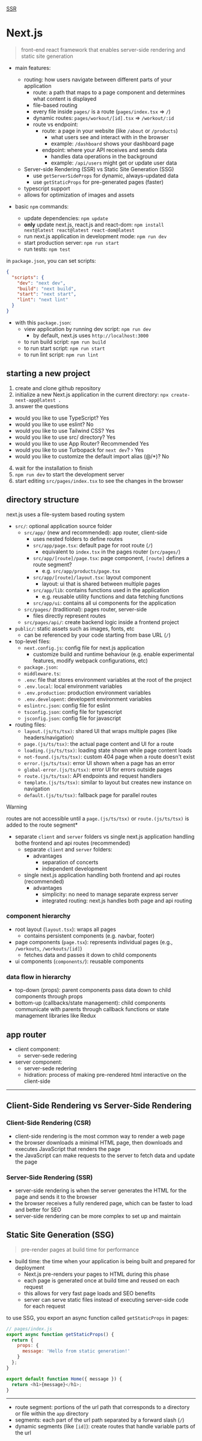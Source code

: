 [SSR](/web_development.md#server-side-rendered-application-ssr)

# Next.js

> front-end react framework that enables server-side rendering and static site generation

- main features:
  - routing: how users navigate between different parts of your application
    - route: a path that maps to a page component and determines what content is displayed
    - file-based routing
    - every file inside `pages/` is a route (`pages/index.tsx` => `/`)
    - dynamic routes: `pages/workout/[id].tsx` => `/workout/:id`
    - route vs endpoint:
      - route: a page in your website (like `/about` or `/products`)
        - what users see and interact with in the browser
        - example: `/dashboard` shows your dashboard page
      - endpoint: where your API receives and sends data
        - handles data operations in the background
        - example: `/api/users` might get or update user data
  - Server-side Rendering (SSR) vs Static Site Generation (SSG)
    - use `getServerSideProps` for dynamic, always-updated data
    - use `getStaticProps` for pre-generated pages (faster)
  - typescript support
  - allows for optimization of images and assets

- basic `npm` commands:
  - update dependencies: `npm update`
  - **only** update next.js, react.js and react-dom: `npm install next@latest react@latest react-dom@latest`
  - run next.js application in development mode: `npm run dev`
  - start production server: `npm run start`
  - run tests: `npm test`

in `package.json`, you can set scripts:

```json
{
  "scripts": {
    "dev": "next dev",
    "build": "next build",
    "start": "next start",
    "lint": "next lint"
  }
}
```

- with this `package.json`:
  - view application by running dev script: `npm run dev`
    - by default, next.js uses `http://localhost:3000`
  - to run build script: `npm run build`
  - to run start script: `npm run start`
  - to run lint script: `npm run lint`

## starting a new project

1. create and clone github repository
2. initialize a new Next.js application in the current directory: `npx create-next-app@latest .`
3. answer the questions
  - would you like to use TypeScript? Yes
  - would you like to use eslint? No
  - would you like to use Tailwind CSS? Yes
  - would you like to use src/ directory? Yes
  - would you like to use App Router? Recommended Yes
  - would you like to use Turbopack for `next dev`? › Yes
  - would you like to customize the default import alias (@/*)? No
4. wait for the installation to finish
5. `npm run dev` to start the development server
6. start editing `src/pages/index.tsx` to see the changes in the browser

## directory structure

next.js uses a file-system based routing system

- `src/`: optional application source folder
  - `src/app/` (new and recommended): app router, client-side
    - uses nested folders to define routes
    - `src/app/page.tsx`: default page for root route (`/`)
      - equivalent to `index.tsx` in the pages router (`src/pages/`)
    - `src/app/[route]/page.tsx`: page component, `[route]` defines a route segment?
      - e.g. `src/app/products/page.tsx`
    - `src/app/[route]/layout.tsx`: layout component
      - layout: ui that is shared between multiple pages
    - `src/app/lib`: contains functions used in the application
      - e.g. reusable utility functions and data fetching functions
    - `src/app/ui`: contains all ui components for the application
  - `src/pages/` (traditional): pages router, server-side
    - files directly represent routes
  - `src/pages/api/`: create backend logic inside a frontend project
- `public/`: static assets such as images, fonts, etc
  - can be referenced by your code starting from base URL (`/`)
- top-level files:
  - `next.config.js`: config file for next.js application
    - customize build and runtime behaviour (e.g. enable experimental features, modify webpack configurations, etc)
  - `package.json`: 
  - `middleware.ts`: 
  - `.env`: file that stores environment variables at the root of the project
  - `.env.local`: local environment variables
  - `.env.production`: production environment variables
  - `.env.developent`: developent environment variables
  - `eslintrc.json`: config file for eslint
  - `tsconfig.json`: config file for typescript
  - `jsconfig.json`: config file for javascript
- routing files:
  - `layout.(js/ts/tsx)`: shared UI that wraps multiple pages (like headers/navigation)
  - `page.(js/ts/tsx)`: the actual page content and UI for a route
  - `loading.(js/ts/tsx)`: loading state shown while page content loads
  - `not-found.(js/ts/tsx)`: custom 404 page when a route doesn't exist
  - `error.(js/ts/tsx)`: error UI shown when a page has an error
  - `global-error.(js/ts/tsx)`: error UI for errors outside pages
  - `route.(js/ts/tsx)`: API endpoints and request handlers
  - `template.(js/ts/tsx)`: similar to layout but creates new instance on navigation
  - `default.(js/ts/tsx)`: fallback page for parallel routes

> [!WARNING]
> routes are not accessible until a `page.(js/ts/tsx)` or `route.(js/ts/tsx)` is added to the route segment*

- separate `client` and `server` folders vs single next.js application handling bothe frontend and api routes (recommended)
  - separate `client` and `server` folders:
    - advantages
      - separation of concerts
      - independent development
  - single next.js application handling both frontend and api routes (recommended)
    - advantages
      - simplicity: no need to manage separate express server
      - integrated routing: next.js handles both page and api routing

### component hierarchy

- root layout (`layout.tsx`): wraps all pages
  - contains persistent components (e.g. navbar, footer)
- page components (`page.tsx`): represents individual pages (e.g., `/workouts`, `/workouts/[id]`)
  - fetches data and passes it down to child components
- ui components (`components/`): reusable components

### data flow in hierarchy

- top-down (props): parent components pass data down to child components through props
- bottom-up (callbacks/state management): child components communicate with parents through callback functions or state management libraries like Redux

## app router

- client component: 
  - server-sede redering
- server component: 
  - server-sede redering
  - hidration: process of making pre-rendered html interactive on the client-side

---

## Client-Side Rendering vs Server-Side Rendering

### Client-Side Rendering (CSR)

- client-side rendering is the most common way to render a web page
- the browser downloads a minimal HTML page, then downloads and executes JavaScript that renders the page
- the JavaScript can make requests to the server to fetch data and update the page

### Server-Side Rendering (SSR)

- server-side rendering is when the server generates the HTML for the page and sends it to the browser
- the browser receives a fully rendered page, which can be faster to load and better for SEO
- server-side rendering can be more complex to set up and maintain

## Static Site Generation (SSG)

> pre-render pages at build time for performance

- build time: the time when your application is being built and prepared for deployment
  - Next.js pre-renders your pages to HTML during this phase
  - each page is generated once at build time and reused on each request
  - this allows for very fast page loads and SEO benefits
  - server can serve static files instead of executing server-side code for each request

to use SSG, you export an async function called `getStaticProps` in pages:

```javascript
// pages/index.js
export async function getStaticProps() {
  return {
    props: {
      message: 'Hello from static generation!'
    }
  };
}

export default function Home({ message }) {
  return <h1>{message}</h1>;
}
```

---

- route segment: portions of the url path that corresponds to a directory or file within the `app` directory
- segments: each part of the url path separated by a forward slash (`/`)
- dynamic segments (like `[id]`): create routes that handle variable parts of the url
